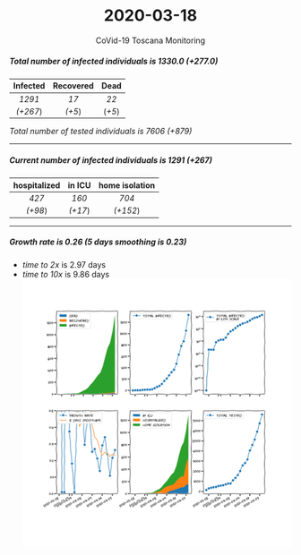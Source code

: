 <div align='center'>

# 2020-03-18
CoVid-19 Toscana Monitoring
</div>

##### Total number of infected individuals is 1330.0 (+277.0)
Infected | Recovered | Dead
:---: | :---: | :---:
*1291* | *17* | *22*
*(+267*) | *(+5*) | (*+5*)

*Total number of tested individuals is 7606 (+879)*
***
##### Current number of infected individuals is 1291 (+267)
hospitalized | in ICU | home isolation
:---: | :---: | :---:
*427* |*160* |*704*
*(+98*) |*(+17*) |*(+152*)
***
##### Growth rate is 0.26 (5 days smoothing is 0.23)
- *time to 2x* is 2.97 days
- *time to 10x* is 9.86 days
![stats][stats]

[stats]: stats_Toscana.png
